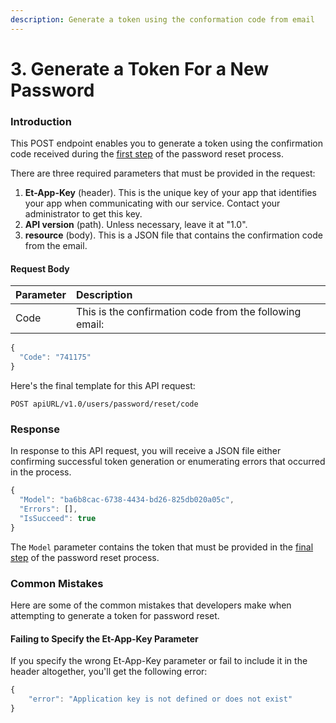 ```yaml
---
description: Generate a token using the conformation code from email
---
```


# 3. Generate a Token For a New Password

### Introduction

This POST endpoint enables you to generate a token using the confirmation code received during the [first step](1.-reset-traders-password.md) of the password reset process. 

There are three required parameters that must be provided in the request:

1. **Et-App-Key** \(header\). This is the unique key of your app that identifies your app when communicating with our service. Contact your administrator to get this key.
2. **API version** \(path\). Unless necessary, leave it at "1.0".
3. **resource** \(body\). This is a JSON file that contains the confirmation code from the email.

#### Request Body

| Parameter | Description |
| :--- | :--- |
| Code | This is the confirmation code from the following email:   |

```javascript
{
  "Code": "741175"
}
```

Here's the final template for this API request:

```text
POST apiURL/v1.0/users/password/reset/code
```

### Response

In response to this API request, you will receive a JSON file either confirming successful  token generation or enumerating errors that occurred in the process.

```javascript
{
  "Model": "ba6b8cac-6738-4434-bd26-825db020a05c",
  "Errors": [],
  "IsSucceed": true
}
```

The `Model` parameter contains the token that must be provided in the [final step](3.-update-the-password.md) of the password reset process.

### Common Mistakes

Here are some of the common mistakes that developers make when attempting to generate a token for password reset.

#### Failing to Specify the Et-App-Key Parameter

If you specify the wrong Et-App-Key parameter or fail to include it in the header altogether, you'll get the following error:

```javascript
{
    "error": "Application key is not defined or does not exist"
}
```

